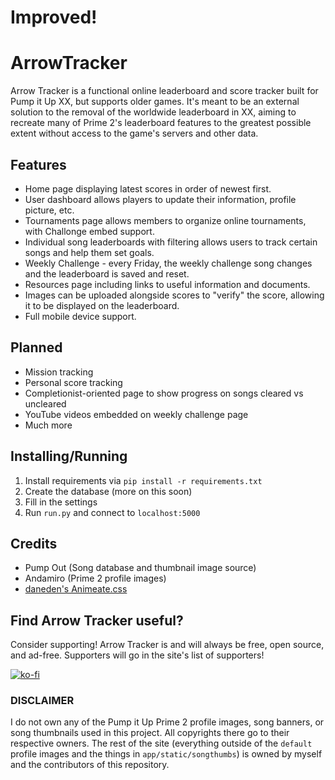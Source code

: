 # Improved!


# ArrowTracker

Arrow Tracker is a functional online leaderboard and score tracker built for Pump it Up XX, but supports older games. It's meant to be an external solution to the removal of the worldwide leaderboard in XX, aiming to recreate many of Prime 2's leaderboard features to the greatest possible extent without access to the game's servers and other data.

## Features

* Home page displaying latest scores in order of newest first.
* User dashboard allows players to update their information, profile picture, etc.
* Tournaments page allows members to organize online tournaments, with Challonge embed support.
* Individual song leaderboards with filtering allows users to track certain songs and help them set goals.
* Weekly Challenge - every Friday, the weekly challenge song changes and the leaderboard is saved and reset.
* Resources page including links to useful information and documents.
* Images can be uploaded alongside scores to "verify" the score, allowing it to be displayed on the leaderboard.
* Full mobile device support.

## Planned

* Mission tracking
* Personal score tracking
* Completionist-oriented page to show progress on songs cleared vs uncleared
* YouTube videos embedded on weekly challenge page
* Much more

## Installing/Running

1. Install requirements via `pip install -r requirements.txt`
2. Create the database (more on this soon)
3. Fill in the settings
4. Run `run.py` and connect to `localhost:5000`

## Credits

* Pump Out (Song database and thumbnail image source)
* Andamiro (Prime 2 profile images)
* [daneden's Animeate.css](https://github.com/daneden/animate.css)

## Find Arrow Tracker useful?

Consider supporting! Arrow Tracker is and will always be free, open source, and ad-free. Supporters will go in the site's list of supporters!

[![ko-fi](https://www.ko-fi.com/img/githubbutton_sm.svg)](https://ko-fi.com/Y8Y8106HR)

### DISCLAIMER

I do not own any of the Pump it Up Prime 2 profile images, song banners, or song thumbnails used in this project. All copyrights there go to their respective owners. The rest of the site (everything outside of the `default` profile images and the things in `app/static/songthumbs`) is owned by myself and the contributors of this repository.
